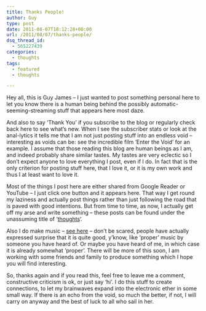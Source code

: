 ```yaml
---
title: Thanks People!
author: Guy
type: post
date: 2011-08-07T18:12:28+00:00
url: /2011/08/07/thanks-people/
dsq_thread_id:
  - 565227439
categories:
  - thoughts
tags:
  - featured
  - thoughts

---
```

Hey all, this is Guy James &#8211; I just wanted to post something personal here to let you know there is a human being behind the possibly automatic-seeming-streaming stuff that appears here most daze.

And also to say &#8216;Thank You&#8217; if you subscribe to the blog or regularly check back here to see what&#8217;s new. When I see the subscriber stats or look at the anal-lytics it tells me that I am not just posting stuff into an endless void &#8211; interesting as voids can be: see the incredible film &#8216;Enter the Void&#8217; for an example. I assume that those reading this blog are human beings as I am, and indeed probably share similar tastes. My tastes are very eclectic so I don&#8217;t expect anyone to love everything I post, even if I do. In fact that is the only criterion for posting stuff here, that I love it, or it is my own work and thus I at least want to love it.

Most of the things I post here are either shared from Google Reader or YouTube &#8211; I just click one button and it appears here. That way I get round my laziness and actually post things rather than just following the road that is paved with good intentions. But from time to time, as now, I actually get off my arse and write something &#8211; these posts can be found under the unassuming title of &#8216;[thoughts][1]&#8216;.

Also I do make music &#8211; [see here][2] &#8211; don&#8217;t be scared, people have actually expressed surprise that it is quite good, y&#8217;know, like &#8216;proper&#8217; music by someone you have heard of. Or maybe you have heard of me, in which case it is already somewhat &#8216;proper&#8217;. There will be more of this soon, I am working with some friends and family to produce something which I hope you will find interesting.

So, thanks again and if you read this, feel free to leave me a comment, constructive criticism is ok, or just say &#8216;hi&#8217;. I do this stuff to create connections, to let my brainwaves expand into the electronic ether in some small way. If there is an echo from the void, so much the better, if not, I will carry on anyway and the best of luck to all who sail in her.

 [1]: http://guyjames.test/category/thoughts/
 [2]: http://guyjames.test/category/my-music/ "Guy James Music"